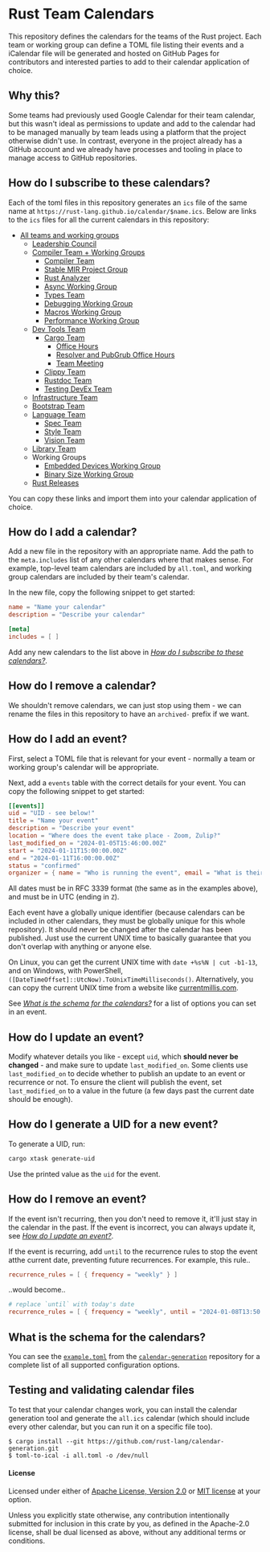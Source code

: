 # Rust Team Calendars
This repository defines the calendars for the teams of the Rust project. Each team or working group
can define a TOML file listing their events and a iCalendar file will be generated and hosted on
GitHub Pages for contributors and interested parties to add to their calendar application of choice.

## Why this?
Some teams had previously used Google Calendar for their team calendar, but this wasn't ideal as
permissions to update and add to the calendar had to be managed manually by team leads using
a platform that the project otherwise didn't use. In contrast, everyone in the project already
has a GitHub account and we already have processes and tooling in place to manage access to GitHub
repositories.

## How do I subscribe to these calendars?
Each of the toml files in this repository generates an `ics` file of the same name at
`https://rust-lang.github.io/calendar/$name.ics`. Below are links to the `ics` files for all the
current calendars in this repository:

- [All teams and working groups](https://rust-lang.github.io/calendar/all.ics)
  - [Leadership Council](https://rust-lang.github.io/calendar/council.ics)
  - [Compiler Team + Working Groups](https://rust-lang.github.io/calendar/compiler.ics)
    - [Compiler Team](https://rust-lang.github.io/calendar/compiler.events-only.ics)
    - [Stable MIR Project Group](https://rust-lang.github.io/calendar/project-stable-mir.ics)
    - [Rust Analyzer](https://rust-lang.github.io/calendar/rust-analyzer.ics)
    - [Async Working Group](https://rust-lang.github.io/calendar/wg-async.ics)
    - [Types Team](https://rust-lang.github.io/calendar/types.ics)
    - [Debugging Working Group](https://rust-lang.github.io/calendar/wg-debugging.ics)
    - [Macros Working Group](https://rust-lang.github.io/calendar/wg-macros.ics)
    - [Performance Working Group](https://rust-lang.github.io/calendar/wg-performance.ics)
  - [Dev Tools Team](https://rust-lang.github.io/calendar/dev-tools.ics)
    - [Cargo Team](https://rust-lang.github.io/calendar/cargo.ics)
      - [Office Hours](https://rust-lang.github.io/calendar/cargo/office-hours.ics)
      - [Resolver and PubGrub Office Hours](https://rust-lang.github.io/calendar/cargo/resolver-pubgrub-office-hours.ics)
      - [Team Meeting](https://rust-lang.github.io/calendar/cargo/team-meeting.ics)
    - [Clippy Team](https://rust-lang.github.io/calendar/clippy.ics)
    - [Rustdoc Team](https://rust-lang.github.io/calendar/rustdoc.ics)
    - [Testing DevEx Team](https://rust-lang.github.io/calendar/testing-devex.ics)
  - [Infrastructure Team](https://rust-lang.github.io/calendar/infra.ics)
  - [Bootstrap Team](https://rust-lang.github.io/calendar/bootstrap.ics)
  - [Language Team](https://rust-lang.github.io/calendar/lang.ics)
    - [Spec Team](https://rust-lang.github.io/calendar/spec.ics)
    - [Style Team](https://rust-lang.github.io/calendar/style.ics)
    - [Vision Team](https://rust-lang.github.io/calendar/vision.ics)
  - [Library Team](https://rust-lang.github.io/calendar/libs.ics)
  - Working Groups
    - [Embedded Devices Working Group](https://rust-lang.github.io/calendar/wg-embedded.ics)
    - [Binary Size Working Group](https://rust-lang.github.io/calendar/wg-binary-size.ics)
  - [Rust Releases](https://rust-lang.github.io/calendar/release.ics)

You can copy these links and import them into your calendar application of choice.

## How do I add a calendar?
Add a new file in the repository with an appropriate name. Add the path to the `meta.includes` list
of any other calendars where that makes sense. For example, top-level team calendars are included
by `all.toml`, and working group calendars are included by their team's calendar.

In the new file, copy the following snippet to get started:

```toml
name = "Name your calendar"
description = "Describe your calendar"

[meta]
includes = [ ]
```

Add any new calendars to the list above in [*How do I subscribe to these calendars?*][subscribe].

## How do I remove a calendar?
We shouldn't remove calendars, we can just stop using them - we can rename the files in this
repository to have an `archived-` prefix if we want.

## How do I add an event?
First, select a TOML file that is relevant for your event - normally a team or working group's
calendar will be appropriate.

Next, add a `events` table with the correct details for your event. You can copy the following
snippet to get started:

```toml
[[events]]
uid = "UID - see below!"
title = "Name your event"
description = "Describe your event"
location = "Where does the event take place - Zoom, Zulip?"
last_modified_on = "2024-01-05T15:46:00.00Z"
start = "2024-01-11T15:00:00.00Z"
end = "2024-01-11T16:00:00.00Z"
status = "confirmed"
organizer = { name = "Who is running the event", email = "What is their email (or team's email)" }
```

All dates must be in RFC 3339 format (the same as in the examples above), and must be in UTC (ending
in `Z`).

Each event have a globally unique identifier (because calendars can be included in other calendars,
they must be globally unique for this whole repository). It should never be changed after the
calendar has been published. Just use the current UNIX time to basically guarantee that you don't
overlap with anything or anyone else.

On Linux, you can get the current UNIX time with  `date +%s%N | cut -b1-13`, and on Windows, with
PowerShell, `([DateTimeOffset]::UtcNow).ToUnixTimeMilliseconds()`. Alternatively, you can copy the
current UNIX time from a website like [currentmillis.com](https://currentmillis.com).

See [*What is the schema for the calendars?*][schema] for a list of options you can set in an event.

## How do I update an event?
Modify whatever details you like - except `uid`, which **should never be changed** - and make sure
to update `last_modified_on`. Some clients use `last_modified_on` to decide whether to publish an
update to an event or recurrence or not. To ensure the client will publish the event, set
`last_modified_on` to a value in the future (a few days past the current date should be enough).

## How do I generate a UID for a new event?

To generate a UID, run:

```sh
cargo xtask generate-uid
```

Use the printed value as the `uid` for the event.

## How do I remove an event?
If the event isn't recurring, then you don't need to remove it, it'll just stay in the calendar
in the past. If the event is incorrect, you can always update it, see
[*How do I update an event?*][update].

If the event is recurring, add `until` to the recurrence rules to stop the event atthe current date,
preventing future recurrences. For example, this rule..

```toml
recurrence_rules = [ { frequency = "weekly" } ]
```

..would become..

```toml
# replace `until` with today's date
recurrence_rules = [ { frequency = "weekly", until = "2024-01-08T13:50:00.00Z" } ]
```

## What is the schema for the calendars?
You can see the [`example.toml`][example] from the [`calendar-generation`][calendar_generation]
repository for a complete list of all supported configuration options.

[calendar_generation]: https://github.com/rust-lang/calendar-generation/
[example]: https://github.com/rust-lang/calendar-generation/blob/main/example.toml
[schema]: https://github.com/rust-lang/calendar/tree/main#what-is-the-schema-for-the-calendars
[subscribe]: https://github.com/rust-lang/calendar/tree/main#how-do-i-subscribe-to-these-calendars
[update]: https://github.com/rust-lang/calendar/tree/main#how-do-i-update-an-event

## Testing and validating calendar files

To test that your calendar changes work, you can install the calendar generation tool and generate the `all.ics` calendar (which should include every other calendar, but you can run it on a specific file too).
```shell-session
$ cargo install --git https://github.com/rust-lang/calendar-generation.git
$ toml-to-ical -i all.toml -o /dev/null
```

#### License

Licensed under either of <a href="https://www.apache.org/licenses/LICENSE-2.0">Apache License,
Version 2.0</a> or <a href="https://opensource.org/licenses/MIT">MIT license</a> at your option.

Unless you explicitly state otherwise, any contribution intentionally submitted for inclusion in
this crate by you, as defined in the Apache-2.0 license, shall be dual licensed as above, without
any additional terms or conditions.
